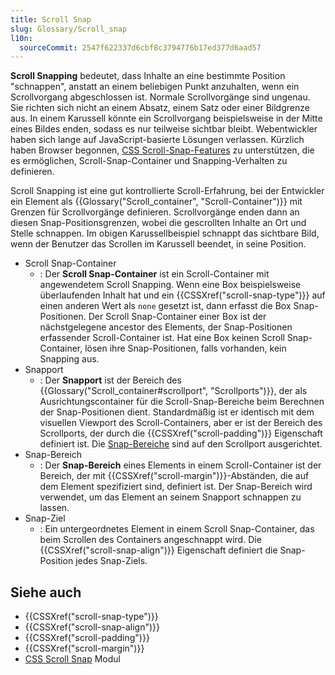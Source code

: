 ```yaml
---
title: Scroll Snap
slug: Glossary/Scroll_snap
l10n:
  sourceCommit: 2547f622337d6cbf8c3794776b17ed377d6aad57
---
```


**Scroll Snapping** bedeutet, dass Inhalte an eine bestimmte Position "schnappen", anstatt an einem beliebigen Punkt anzuhalten, wenn ein Scrollvorgang abgeschlossen ist. Normale Scrollvorgänge sind ungenau. Sie richten sich nicht an einem Absatz, einem Satz oder einer Bildgrenze aus. In einem Karussell könnte ein Scrollvorgang beispielsweise in der Mitte eines Bildes enden, sodass es nur teilweise sichtbar bleibt. Webentwickler haben sich lange auf JavaScript-basierte Lösungen verlassen. Kürzlich haben Browser begonnen, [CSS Scroll-Snap-Features](/de/docs/Web/CSS/CSS_scroll_snap) zu unterstützen, die es ermöglichen, Scroll-Snap-Container und Snapping-Verhalten zu definieren.

Scroll Snapping ist eine gut kontrollierte Scroll-Erfahrung, bei der Entwickler ein Element als {{Glossary("Scroll_container", "Scroll-Container")}} mit Grenzen für Scrollvorgänge definieren. Scrollvorgänge enden dann an diesen Snap-Positionsgrenzen, wobei die gescrollten Inhalte an Ort und Stelle schnappen. Im obigen Karussellbeispiel schnappt das sichtbare Bild, wenn der Benutzer das Scrollen im Karussell beendet, in seine Position.

- Scroll Snap-Container
  - : Der **Scroll Snap-Container** ist ein Scroll-Container mit angewendetem Scroll Snapping. Wenn eine Box beispielsweise überlaufenden Inhalt hat und ein {{CSSXref("scroll-snap-type")}} auf einen anderen Wert als `none` gesetzt ist, dann erfasst die Box Snap-Positionen. Der Scroll Snap-Container einer Box ist der nächstgelegene ancestor des Elements, der Snap-Positionen erfassender Scroll-Container ist. Hat eine Box keinen Scroll Snap-Container, lösen ihre Snap-Positionen, falls vorhanden, kein Snapping aus.
- Snapport
  - : Der **Snapport** ist der Bereich des {{Glossary("Scroll_container#scrollport", "Scrollports")}}, der als Ausrichtungscontainer für die Scroll-Snap-Bereiche beim Berechnen der Snap-Positionen dient. Standardmäßig ist er identisch mit dem visuellen Viewport des Scroll-Containers, aber er ist der Bereich des Scrollports, der durch die {{CSSXref("scroll-padding")}} Eigenschaft definiert ist. Die [Snap-Bereiche](#snap_area) sind auf den Scrollport ausgerichtet.
- Snap-Bereich
  - : Der **Snap-Bereich** eines Elements in einem Scroll-Container ist der Bereich, der mit {{CSSXref("scroll-margin")}}-Abständen, die auf dem Element spezifiziert sind, definiert ist. Der Snap-Bereich wird verwendet, um das Element an seinem Snapport schnappen zu lassen.
- Snap-Ziel
  - : Ein untergeordnetes Element in einem Scroll Snap-Container, das beim Scrollen des Containers angeschnappt wird. Die {{CSSXref("scroll-snap-align")}} Eigenschaft definiert die Snap-Position jedes Snap-Ziels.

## Siehe auch

- {{CSSXref("scroll-snap-type")}}
- {{CSSXref("scroll-snap-align")}}
- {{CSSXref("scroll-padding")}}
- {{CSSXref("scroll-margin")}}
- [CSS Scroll Snap](/de/docs/Web/CSS/CSS_scroll_snap) Modul

